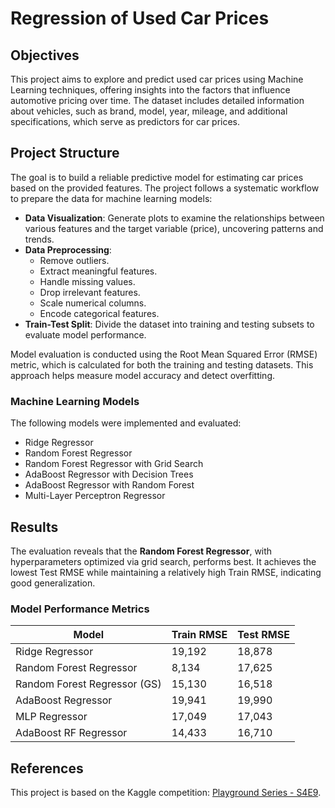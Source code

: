 # Regression of Used Car Prices  

## Objectives  
This project aims to explore and predict used car prices using Machine Learning techniques, offering insights into the factors that influence automotive pricing over time. The dataset includes detailed information about vehicles, such as brand, model, year, mileage, and additional specifications, which serve as predictors for car prices.  

## Project Structure  
The goal is to build a reliable predictive model for estimating car prices based on the provided features. The project follows a systematic workflow to prepare the data for machine learning models:  

- **Data Visualization**: Generate plots to examine the relationships between various features and the target variable (price), uncovering patterns and trends.  
- **Data Preprocessing**:  
  - Remove outliers.  
  - Extract meaningful features.  
  - Handle missing values.  
  - Drop irrelevant features.  
  - Scale numerical columns.  
  - Encode categorical features.  
- **Train-Test Split**: Divide the dataset into training and testing subsets to evaluate model performance.  

Model evaluation is conducted using the Root Mean Squared Error (RMSE) metric, which is calculated for both the training and testing datasets. This approach helps measure model accuracy and detect overfitting.  

### Machine Learning Models  
The following models were implemented and evaluated:  
- Ridge Regressor  
- Random Forest Regressor  
- Random Forest Regressor with Grid Search  
- AdaBoost Regressor with Decision Trees  
- AdaBoost Regressor with Random Forest  
- Multi-Layer Perceptron Regressor  

## Results  
The evaluation reveals that the **Random Forest Regressor**, with hyperparameters optimized via grid search, performs best. It achieves the lowest Test RMSE while maintaining a relatively high Train RMSE, indicating good generalization.  

### Model Performance Metrics  

| Model                        | Train RMSE | Test RMSE |  
|------------------------------|------------|-----------|  
| Ridge Regressor              | 19,192     | 18,878    |  
| Random Forest Regressor      | 8,134      | 17,625    |  
| Random Forest Regressor (GS) | 15,130     | 16,518    |  
| AdaBoost Regressor           | 19,941     | 19,990    |  
| MLP Regressor                | 17,049     | 17,043    |  
| AdaBoost RF Regressor        | 14,433     | 16,710    |  

## References  
This project is based on the Kaggle competition: [Playground Series - S4E9](https://www.kaggle.com/competitions/playground-series-s4e9).  
